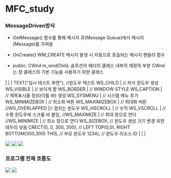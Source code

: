 # MFC_study



###  MessageDriven방식
-  GetMessage()
함수를 통해 메시지 큐(Message Queue)에서 메시지(Message)를 가져옴

- OnCreate() 
WM_CREATE 메시지 발생 시 자동으로 호출되는 메시지 핸들러 함수

- public:  CWnd m_wndChild;
솔루션의 헤더의 클래스 내부의 재정의 부분
CWnd는 창 클래스의 기본 기능을 사용하기 위한 클래스

|   |
| 		TEXT("임시 테스트 화면"),  //윈도우 텍스트
		WS_CHILD |     // 자식 윈도우 생성 
		WS_VISIBLE |    // 보이게 함
		WS_BORDER |    // WINDOW STYLE
		WS_CAPTION |    // 제목표시줄 창(타이틀 바) 생성
		WS_SYSMENU |    // 시스템 메뉴 추가
		WS_MINIMIZEBOX |    // 최소화 버튼
		WS_MAXIMIZEBOX |    // 최대화 버튼 
		//WS_OVERLAPPED |// 겹치는 윈도우
		WS_HSCROLL |    // 수직 
		WS_VSCROLL |    // 수평 윈도우에 스크롤 바 붙임,
		//WS_MAXIMIZE |    // 최대 창으로 연다
		//WS_MINIMIZE |    // 최소 창으로 연다
		WS_SIZEBOX,    // 윈도우 생성 크기 변경 위한 테두리 넣음
		CRECT(0, 0, 300, 300), // LEFT TOP(0,0), RIGHT BOTTOM(300,300)
		THIS,        // 부모 윈도우
		1234);         // 윈도우 리소스 ID |
|   |


![](https://t1.daumcdn.net/cfile/tistory/19530E3B4D5AE3AD1F)
![](https://t1.daumcdn.net/cfile/tistory/1360C3424D5AE3AD21)
![](https://t1.daumcdn.net/cfile/tistory/1977F23A4D5AE6E927)



### 프로그램 전체 흐름도
![](https://t1.daumcdn.net/cfile/tistory/11691C364D5AE6EA25)
![](https://t1.daumcdn.net/cfile/tistory/135DB73E4D5AE6EA27)


